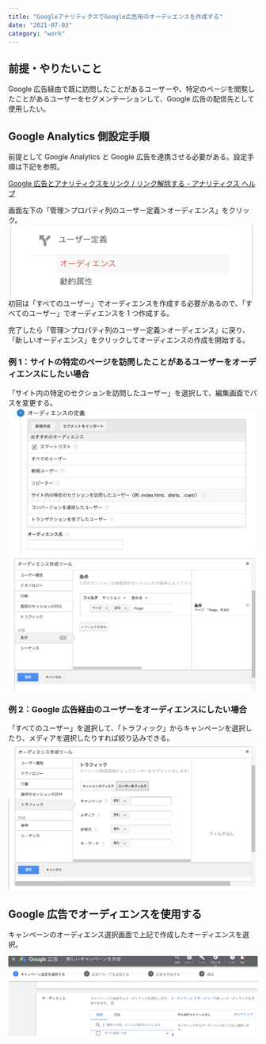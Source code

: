 ```yaml
---
title: "GoogleアナリティクスでGoogle広告用のオーディエンスを作成する"
date: "2021-07-03"
category: "work"
---
```


## 前提・やりたいこと

Google 広告経由で既に訪問したことがあるユーザーや、特定のページを閲覧したことがあるユーザーをセグメンテーションして、Google 広告の配信先として使用したい。

## Google Analytics 側設定手順

前提として Google Analytics と Google 広告を連携させる必要がある。設定手順は下記を参照。

[Google 広告とアナリティクスをリンク / リンク解除する - アナリティクス ヘルプ](https://support.google.com/analytics/answer/1033961?hl=ja#zippy=%2C%E3%81%93%E3%81%AE%E8%A8%98%E4%BA%8B%E3%81%AE%E5%86%85%E5%AE%B9)

画面左下の「管理＞プロパティ列のユーザー定義＞オーディエンス」をクリック。
![](img1.png)
初回は「すべてのユーザー」でオーディエンスを作成する必要があるので、「すべてのユーザー」でオーディエンスを 1 つ作成する。

完了したら「管理＞プロパティ列のユーザー定義＞オーディエンス」に戻り、「新しいオーディエンス」をクリックしてオーディエンスの作成を開始する。

### 例 1：サイトの特定のページを訪問したことがあるユーザーをオーディエンスにしたい場合

「サイト内の特定のセクションを訪問したユーザー」を選択して、編集画面でパスを変更する。
![](img2.png)
![](img3.png)

### 例 2：Google 広告経由のユーザーをオーディエンスにしたい場合

「すべてのユーザー」を選択して、「トラフィック」からキャンペーンを選択したり、メディアを選択したりすれば絞り込みできる。
![](img4.png)

## Google 広告でオーディエンスを使用する

キャンペーンのオーディエンス選択画面で上記で作成したオーディエンスを選択。

![](img5.png)
